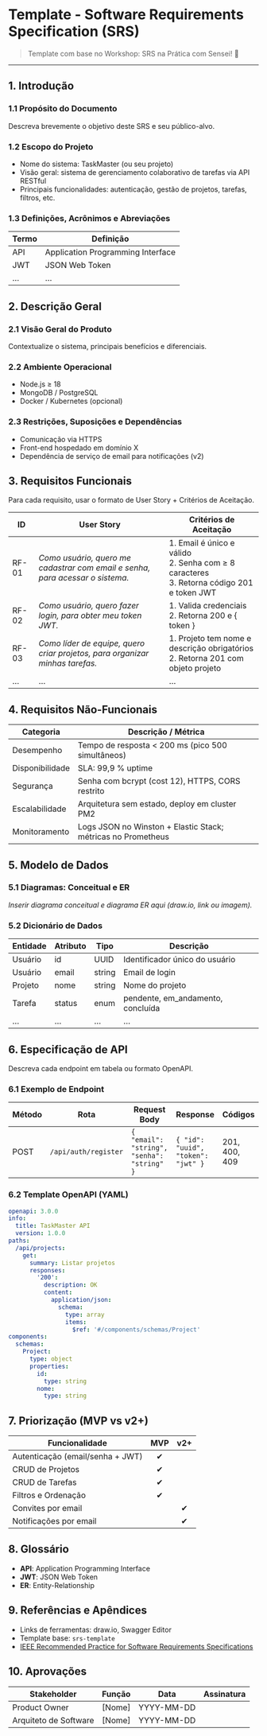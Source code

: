 # Template - Software Requirements Specification (SRS)

> Template com base no Workshop:
> SRS na Prática com Sensei! 🔎

---

## 1. Introdução

### 1.1 Propósito do Documento

Descreva brevemente o objetivo deste SRS e seu público-alvo.

### 1.2 Escopo do Projeto

* Nome do sistema: TaskMaster (ou seu projeto)
* Visão geral: sistema de gerenciamento colaborativo de tarefas via API RESTful
* Principais funcionalidades: autenticação, gestão de projetos, tarefas, filtros, etc.

### 1.3 Definições, Acrônimos e Abreviações

| Termo | Definição                         |
| ----- | --------------------------------- |
| API   | Application Programming Interface |
| JWT   | JSON Web Token                    |
| …     | …                                 |

## 2. Descrição Geral

### 2.1 Visão Geral do Produto

Contextualize o sistema, principais benefícios e diferenciais.

### 2.2 Ambiente Operacional

* Node.js ≥ 18
* MongoDB / PostgreSQL
* Docker / Kubernetes (opcional)

### 2.3 Restrições, Suposições e Dependências

* Comunicação via HTTPS
* Front-end hospedado em domínio X
* Dependência de serviço de email para notificações (v2)

## 3. Requisitos Funcionais

Para cada requisito, usar o formato de User Story + Critérios de Aceitação.

| ID    | User Story                                                                    | Critérios de Aceitação                                                                        |
| ----- | ----------------------------------------------------------------------------- | --------------------------------------------------------------------------------------------- |
| RF-01 | *Como usuário, quero me cadastrar com email e senha, para acessar o sistema.* | 1. Email é único e válido<br>2. Senha com ≥ 8 caracteres<br>3. Retorna código 201 e token JWT |
| RF-02 | *Como usuário, quero fazer login, para obter meu token JWT.*                  | 1. Valida credenciais<br>2. Retorna 200 e { token }                                           |
| RF-03 | *Como líder de equipe, quero criar projetos, para organizar minhas tarefas.*  | 1. Projeto tem nome e descrição obrigatórios<br>2. Retorna 201 com objeto projeto             |
| …     | …                                                                             | …                                                                                             |

## 4. Requisitos Não-Funcionais

| Categoria       | Descrição / Métrica                                          |
| --------------- | ------------------------------------------------------------ |
| Desempenho      | Tempo de resposta < 200 ms (pico 500 simultâneos)            |
| Disponibilidade | SLA: 99,9 % uptime                                           |
| Segurança       | Senha com bcrypt (cost 12), HTTPS, CORS restrito             |
| Escalabilidade  | Arquitetura sem estado, deploy em cluster PM2                |
| Monitoramento   | Logs JSON no Winston + Elastic Stack; métricas no Prometheus |

## 5. Modelo de Dados

### 5.1 Diagramas: Conceitual e ER

*Inserir diagrama conceitual e diagrama ER aqui (draw\.io, link ou imagem).*

### 5.2 Dicionário de Dados

| Entidade | Atributo | Tipo   | Descrição                          |
| -------- | -------- | ------ | ---------------------------------- |
| Usuário  | id       | UUID   | Identificador único do usuário     |
| Usuário  | email    | string | Email de login                     |
| Projeto  | nome     | string | Nome do projeto                    |
| Tarefa   | status   | enum   | pendente, em\_andamento, concluída |
| …        | …        | …      | …                                  |

## 6. Especificação de API

Descreva cada endpoint em tabela ou formato OpenAPI.

### 6.1 Exemplo de Endpoint

| Método | Rota                 | Request Body                               | Response                           | Códigos       |
| ------ | -------------------- | ------------------------------------------ | ---------------------------------- | ------------- |
| POST   | `/api/auth/register` | `{ "email": "string", "senha": "string" }` | `{ "id": "uuid", "token": "jwt" }` | 201, 400, 409 |

### 6.2 Template OpenAPI (YAML)

```yaml
openapi: 3.0.0
info:
  title: TaskMaster API
  version: 1.0.0
paths:
  /api/projects:
    get:
      summary: Listar projetos
      responses:
        '200':
          description: OK
          content:
            application/json:
              schema:
                type: array
                items:
                  $ref: '#/components/schemas/Project'
components:
  schemas:
    Project:
      type: object
      properties:
        id:
          type: string
        nome:
          type: string
```

## 7. Priorização (MVP vs v2+)

| Funcionalidade                   | MVP | v2+ |
| -------------------------------- | :-: | :-: |
| Autenticação (email/senha + JWT) |  ✔  |     |
| CRUD de Projetos                 |  ✔  |     |
| CRUD de Tarefas                  |  ✔  |     |
| Filtros e Ordenação              |  ✔  |     |
| Convites por email               |     |  ✔  |
| Notificações por email           |     |  ✔  |

## 8. Glossário

* **API**: Application Programming Interface
* **JWT**: JSON Web Token
* **ER**: Entity-Relationship

## 9. Referências e Apêndices

* Links de ferramentas: draw\.io, Swagger Editor
* Template base: `srs-template`
* [IEEE Recommended Practice for Software Requirements Specifications
](http://www.math.uaa.alaska.edu/~afkjm/cs401/IEEE830.pdf)

## 10. Aprovações

| Stakeholder           | Função  | Data       | Assinatura |
| --------------------- | ------- | ---------- | ---------- |
| Product Owner         | \[Nome] | YYYY-MM-DD |            |
| Arquiteto de Software | \[Nome] | YYYY-MM-DD |            |
